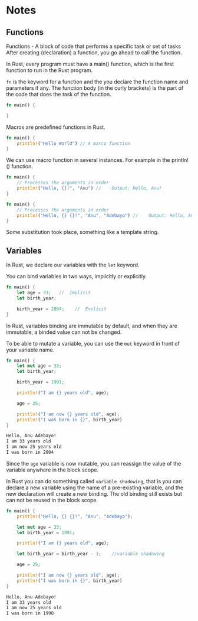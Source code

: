 # Notes

## Functions

Functions - A block of code that performs a specific task or set of tasks
After creating (declaration) a function, you go ahead to call the function.

In Rust, every program must have a main() function, which is the first function to run in the Rust program.

`fn` is the keyword for a function and the you declare the function name and parameters if any. The function body (in the curly brackets) is the part of the code that does the task of the function.

```rust
fn main() {

}
```

Macros are predefined functions in Rust.

```rust
fn main() {
    println!("Hello World") // A marco function
}
```

We can use macro function in several instances. For example in the println!() function.

```rust
fn main() {
    // Processes the arguments in order
    println!("Hello, {}!", "Anu") //    Output: Hello, Anu!
}
```

```rust
fn main() {
    // Processes the arguments in order
    println!("Hello, {} {}!", "Anu", "Adebayo") //    Output: Hello, Anu Adebayo!
}
```

Some substitution took place, something like a template string.

## Variables

In Rust, we declare our variables with the `let` keyword.

You can bind variables in two ways, implicitly or explicitly.

```rust
fn main() {
    let age = 33;   //  Implicit
    let birth_year;

    birth_year = 2004;    //  Explicit
}
```

In Rust, variables binding are immutable by default, and when they are immutable, a binded value can not be changed.

To be able to mutate a variable, you can use the `mut` keyword in front of your variable name.

```rust
fn main() {
    let mut age = 33;
    let birth_year;

    birth_year = 1991;

    println!("I am {} years old", age);

    age = 25;

    println!("I am now {} years old", age);
    println!("I was born in {}", birth_year)
}
```

```bash
Hello, Anu Adebayo!
I am 33 years old
I am now 25 years old
I was born in 2004
```

Since the `age` variable is now mutable, you can reassign the value of the variable anywhere in the block scope.

In Rust you can do something called `variable shadowing`, that is you can declare a new variable using the name of a pre-existing variable, and the new declaration will create a new binding. The old binding still exists but can not be reused in the block scope.

```rust
fn main() {
    println!("Hello, {} {}!", "Anu", "Adebayo");

    let mut age = 33;
    let birth_year = 1991;

    println!("I am {} years old", age);

    let birth_year = birth_year - 1;    //variable shadowing

    age = 25;

    println!("I am now {} years old", age);
    println!("I was born in {}", birth_year)
}
```

```bash
Hello, Anu Adebayo!
I am 33 years old
I am now 25 years old
I was born in 1990
```
